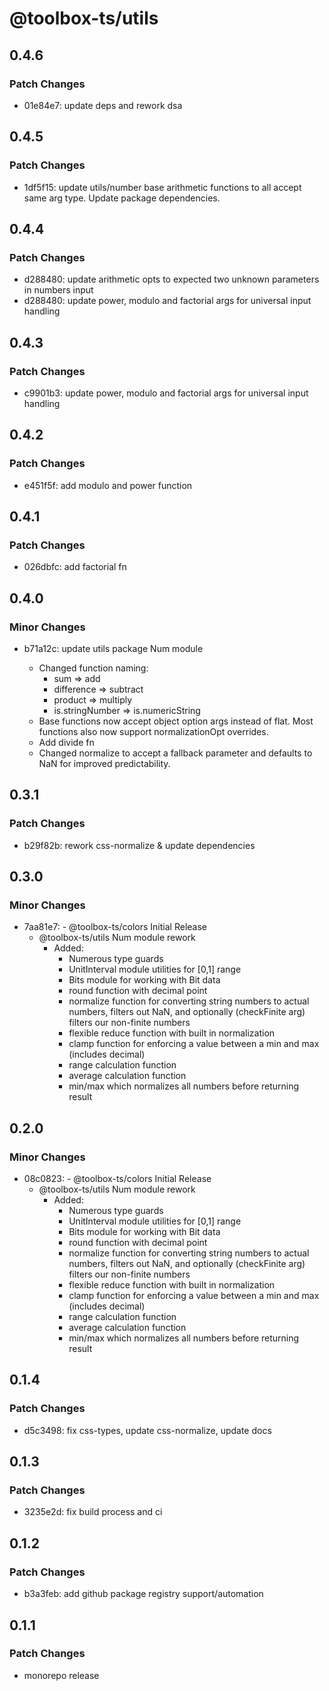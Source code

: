 # @toolbox-ts/utils

## 0.4.6

### Patch Changes

- 01e84e7: update deps and rework dsa

## 0.4.5

### Patch Changes

- 1df5f15: update utils/number base arithmetic functions to all accept same arg type. Update package dependencies.

## 0.4.4

### Patch Changes

- d288480: update arithmetic opts to expected two unknown parameters in numbers input
- d288480: update power, modulo and factorial args for universal input handling

## 0.4.3

### Patch Changes

- c9901b3: update power, modulo and factorial args for universal input handling

## 0.4.2

### Patch Changes

- e451f5f: add modulo and power function

## 0.4.1

### Patch Changes

- 026dbfc: add factorial fn

## 0.4.0

### Minor Changes

- b71a12c: update utils package Num module

  - Changed function naming:
    - sum => add
    - difference => subtract
    - product => multiply
    - is.stringNumber => is.numericString
  - Base functions now accept object option args instead of flat. Most functions
    also now support normalizationOpt overrides.
  - Add divide fn
  - Changed normalize to accept a fallback parameter and defaults to NaN for
    improved predictability.

## 0.3.1

### Patch Changes

- b29f82b: rework css-normalize & update dependencies

## 0.3.0

### Minor Changes

- 7aa81e7: - @toolbox-ts/colors Initial Release
  - @toolbox-ts/utils Num module rework
    - Added:
      - Numerous type guards
      - UnitInterval module utilities for [0,1] range
      - Bits module for working with Bit data
      - round function with decimal point
      - normalize function for converting string numbers to actual numbers,
        filters out NaN, and optionally (checkFinite arg) filters our non-finite
        numbers
      - flexible reduce function with built in normalization
      - clamp function for enforcing a value between a min and max (includes
        decimal)
      - range calculation function
      - average calculation function
      - min/max which normalizes all numbers before returning result

## 0.2.0

### Minor Changes

- 08c0823: - @toolbox-ts/colors Initial Release
  - @toolbox-ts/utils Num module rework
    - Added:
      - Numerous type guards
      - UnitInterval module utilities for [0,1] range
      - Bits module for working with Bit data
      - round function with decimal point
      - normalize function for converting string numbers to actual numbers,
        filters out NaN, and optionally (checkFinite arg) filters our non-finite
        numbers
      - flexible reduce function with built in normalization
      - clamp function for enforcing a value between a min and max (includes
        decimal)
      - range calculation function
      - average calculation function
      - min/max which normalizes all numbers before returning result

## 0.1.4

### Patch Changes

- d5c3498: fix css-types, update css-normalize, update docs

## 0.1.3

### Patch Changes

- 3235e2d: fix build process and ci

## 0.1.2

### Patch Changes

- b3a3feb: add github package registry support/automation

## 0.1.1

### Patch Changes

- monorepo release
